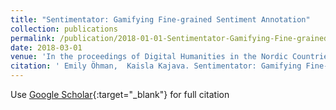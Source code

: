 ```yaml
---
title: "Sentimentator: Gamifying Fine-grained Sentiment Annotation"
collection: publications
permalink: /publication/2018-01-01-Sentimentator-Gamifying-Fine-grained-Sentiment-Annotation
date: 2018-03-01
venue: 'In the proceedings of Digital Humanities in the Nordic Countries 2018'
citation: ' Emily Öhman,  Kaisla Kajava. Sentimentator: Gamifying Fine-grained Sentiment Annotation.  In the proceedings of Digital Humanities in the Nordic Countries 2018, 2018.'
---
```

Use [Google Scholar](https://scholar.google.com/scholar?q=Sentimentator:+Gamifying+Fine+grained+Sentiment+Annotation){:target="_blank"} for full citation